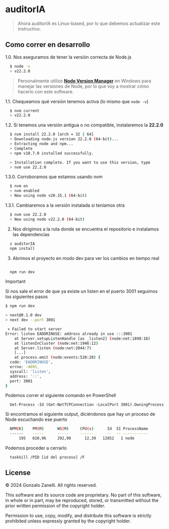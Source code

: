 # auditorIA

> Ahora auditorIA es Linux-based, por lo que debemos actualizar este instructivo.

## Como correr en desarrollo

1.0. Nos aseguramos de tener la versión correcta de Node.js

```bash
  $ node -v
  > v22.2.0
```

> Personalmente utilizo [**Node Version Manager**](https://github.com/coreybutler/nvm-windows) en Windows para manejar las versiones de Node, por lo que voy a mostrar cómo hacerlo con este software.

1.1. Chequeamos qué versión tenemos activa (lo mismo que `node -v`)

```bash
  $ nvm current
  > v22.2.0

```

1.2. Si tenemos una versión antigua o no compatible, instalaremos la **22.2.0**

```bash
  $ nvm install 22.2.0 [arch = 32 | 64]
  > Downloading node.js version 22.2.0 (64-bit)...
  > Extracting node and npm...
  > Complete
  > npm v10.7.0 installed successfully.

  > Installation complete. If you want to use this version, type
  > nvm use 22.2.0
```

1.3.0. Corroboramos que estamos usando nvm

```bash
  $ nvm on
  > nvm enabled
  > Now using node v20.15.1 (64-bit)
```

1.3.1. Cambiaremos a la versión instalada si teníamos otra

```bash
  $ nvm use 22.2.0
  > Now using node v22.2.0 (64-bit)
```

2. Nos dirigimos a la ruta donde se encuentra el repositorio e instalamos las dependencias

```bash
  z auditorIA
  npm install
```

3. Abrimos el proyecto en modo dev para ver los cambios en tiempo real

```bash

  npm run dev
```

> [!IMPORTANT]
> Si nos sale el error de que ya existe un listen en el puerto 3001 seguimos los siguientes pasos

```bash
$ npm run dev

> next@0.1.0 dev
> next dev --port 3001

 ⨯ Failed to start server
Error: listen EADDRINUSE: address already in use :::3001
    at Server.setupListenHandle [as _listen2] (node:net:1898:16)
    at listenInCluster (node:net:1946:12)
    at Server.listen (node:net:2044:7)
    [...]
    at process.emit (node:events:520:28) {
  code: 'EADDRINUSE',
  errno: -4091,
  syscall: 'listen',
  address: '::',
  port: 3001
}
```

Podemos correr el siguiente comando en PowerShell

```pwsh
  Get-Process -Id (Get-NetTCPConnection -LocalPort 3001).OwningProcess
```

Si encontramos el siguiente output, diciéndonos que hay un proceso de Node escuchando ese puerto

```bash
  NPM(K)    PM(M)      WS(M)     CPU(s)      Id  SI ProcessName
  ------    -----      -----     ------      --  -- -----------
      195   610,96     292,90      12,39   12852   1 node
```

Podemos proceder a cerrarlo

```pwsh
  taskkill /PID [id del proceso] /F
```

## License

© 2024 Gonzalo Zanelli. All rights reserved.

This software and its source code are proprietary. No part of this software, in whole or in part, may be reproduced, stored, or transmitted without the prior written permission of the copyright holder.

Permission to use, copy, modify, and distribute this software is strictly prohibited unless expressly granted by the copyright holder.

